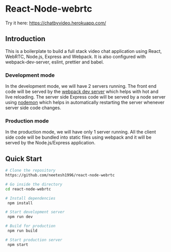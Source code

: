 # React-Node-webrtc

Try it here: https://chatbyvideo.herokuapp.com/

## Introduction

This is a boilerplate to build a full stack video chat application using React, WebRTC, Node.js, Express and Webpack. It is also configured with webpack-dev-server, eslint, prettier and babel.

### Development mode

In the development mode, we will have 2 servers running. The front end code will be served by the [webpack dev server](https://webpack.js.org/configuration/dev-server/) which helps with hot and live reloading. The server side Express code will be served by a node server using [nodemon](https://nodemon.io/) which helps in automatically restarting the server whenever server side code changes.

### Production mode

In the production mode, we will have only 1 server running. All the client side code will be bundled into static files using webpack and it will be served by the Node.js/Express application.

## Quick Start

```bash
# Clone the repository
https://github.com/neetesh1996/react-node-webrtc

# Go inside the directory
cd react-node-webrtc

# Install dependencies
 npm install

# Start development server
 npm run dev

# Build for production
 npm run build

# Start production server
 npm start
```
